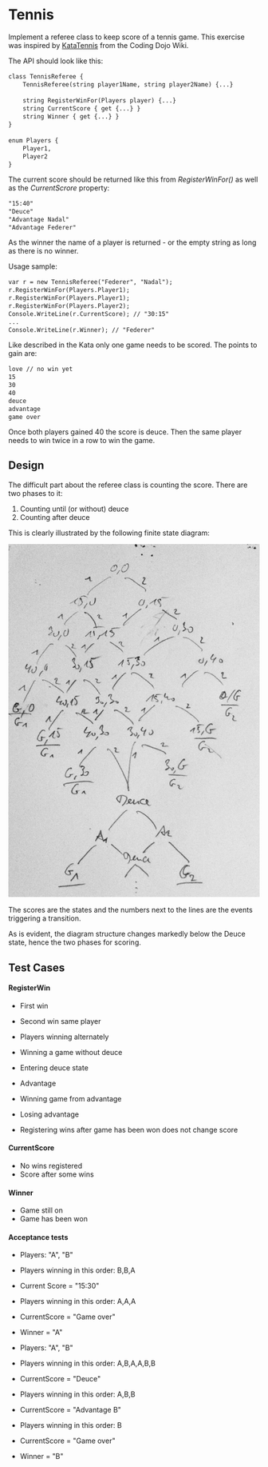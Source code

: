 # Tennis
Implement a referee class to keep score of a tennis game. This exercise was inspired by [KataTennis](http://codingdojo.org/cgi-bin/wiki.pl?KataTennis) from the Coding Dojo Wiki.

The API should look like this:

	class TennisReferee {
		TennisReferee(string player1Name, string player2Name) {...}
		
		string RegisterWinFor(Players player) {...}
		string CurrentScore { get {...} }
		string Winner { get {...} }
	}

	enum Players {
		Player1,
		Player2
	}

The current score should be returned like this from _RegisterWinFor()_ as well as the _CurrentScrore_ property:

	"15:40"
	"Deuce"
	"Advantage Nadal"
	"Advantage Federer"

As the winner the name of a player is returned - or the empty string as long as there is no winner.

Usage sample:

	var r = new TennisReferee("Federer", "Nadal");
	r.RegisterWinFor(Players.Player1);
	r.RegisterWinFor(Players.Player1);
	r.RegisterWinFor(Players.Player2);
	Console.WriteLine(r.CurrentScore); // "30:15"
	...
	Console.WriteLine(r.Winner); // "Federer"

Like described in the Kata only one game needs to be scored. The points to gain are:

	love // no win yet
	15
	30
	40
	deuce
	advantage
	game over

Once both players gained 40 the score is deuce. Then the same player needs to win twice in a row to win the game.

## Design
The difficult part about the referee class is counting the score. There are two phases to it:

1. Counting until (or without) deuce
2. Counting after deuce

This is clearly illustrated by the following finite state diagram:

![](images/tennis_fsd.jpg "Tennis Scoring Finite State Diagram")

The scores are the states and the numbers next to the lines are the events triggering a transition.

As is evident, the diagram structure changes markedly below the Deuce state, hence the two phases for scoring.

## Test Cases
#### RegisterWin
* First win
* Second win same player
* Players winning alternately
* Winning a game without deuce

* Entering deuce state
* Advantage
* Winning game from advantage
* Losing advantage

* Registering wins after game has been won does not change score

#### CurrentScore
* No wins registered
* Score after some wins

#### Winner
* Game still on
* Game has been won

#### Acceptance tests

* Players: "A", "B"
* Players winning in this order: B,B,A
* Current Score = "15:30"
* Players winning in this order: A,A,A
* CurrentScore = "Game over"
* Winner = "A"

* Players: "A", "B"
* Players winning in this order: A,B,A,A,B,B
* CurrentScore = "Deuce"
* Players winning in this order: A,B,B
* CurrentScore = "Advantage B"
* Players winning in this order: B
* CurrentScore = "Game over"
* Winner = "B"

